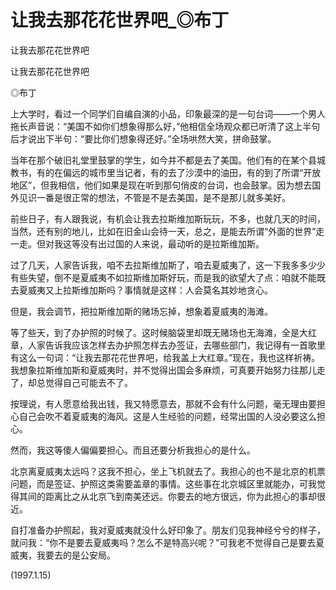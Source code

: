 # 让我去那花花世界吧_◎布丁

让我去那花花世界吧

让我去那花花世界吧

◎布丁

上大学时，看过一个同学们自编自演的小品，印象最深的是一句台词——一个男人拖长声音说：“美国不如你们想象得那么好，”他相信全场观众都已听清了这上半句后才说出下半句：“要比你们想象得还好。”全场哄然大笑，拼命鼓掌。

当年在那个破旧礼堂里鼓掌的学生，如今并不都是去了美国。他们有的在某个县城教书，有的在偏远的城市里当记者，有的去了沙漠中的油田，有的到了所谓“开放地区”，但我相信，他们如果是现在听到那句俏皮的台词，也会鼓掌。因为想去国外见识一番是很正常的想法，不管是不是去美国，是不是那儿就多美好。

前些日子，有人跟我说，有机会让我去拉斯维加斯玩玩，不多，也就几天的时间，当然，还有别的地儿，比如在旧金山会待一天，总之，是能去所谓“外面的世界”走一走。但对我这等没有出过国的人来说，最动听的是拉斯维加斯。

过了几天，人家告诉我，咱不去拉斯维加斯了，咱去夏威夷了，这一下我多多少少有些失望，倒不是夏威夷不如拉斯维加斯好玩，而是我的欲望大了点：咱就不能既去夏威夷又上拉斯维加斯吗？事情就是这样：人会莫名其妙地贪心。

但是，我会调节，把拉斯维加斯的赌场忘掉，想象着夏威夷的海滩。

等了些天，到了办护照的时候了。这时候脑袋里却既无赌场也无海滩，全是大红章，人家告诉我应该怎样去办护照怎样去办签证，去哪些部门，我记得有一首歌里有这么一句词：“让我去那花花世界吧，给我盖上大红章。”现在，我也这样祈祷。我想象拉斯维加斯和夏威夷时，并不觉得出国会多麻烦，可真要开始努力往那儿走了，却总觉得自己可能去不了。

按理说，有人愿意给我出钱，我又特愿意去，那就不会有什么问题，毫无理由要担心自己会吹不着夏威夷的海风。这是人生经验的问题，经常出国的人没必要这么担心。

然而，我这等傻人偏偏要担心。而且还要分析我担心的是什么。

北京离夏威夷太远吗？这我不担心，坐上飞机就去了。我担心的也不是北京的机票问题，而是签证、护照这类需要盖章的事情。这些事在北京城区里就能办，可我觉得其间的距离比之从北京飞到南美还远。你要去的地方很远，你为此担心的事却很近。

自打准备办护照起，我对夏威夷就没什么好印象了。朋友们见我神经兮兮的样子，就问我：“你不是要去夏威夷吗？怎么不是特高兴呢？”可我老不觉得自己是要去夏威夷，我要去的是公安局。

(1997.1.15)